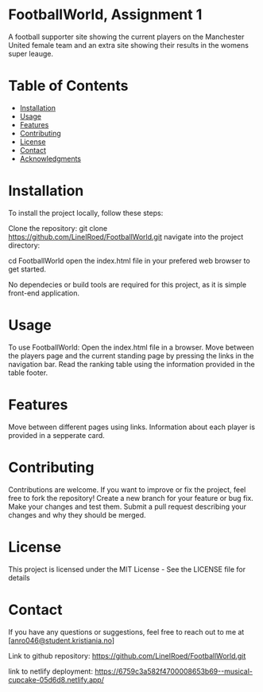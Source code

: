 #  FootballWorld, Assignment 1
A football supporter site showing the current players on the Manchester United female team and an extra site showing their results in the womens super leauge.

# Table of Contents
- [Installation](#installation)
- [Usage](#usage)
- [Features](#features)
- [Contributing](#contributing)
- [License](#license)
- [Contact](#contact)
- [Acknowledgments](#acknowledgments)

# Installation
To install the project locally, follow these steps:

Clone the repository:
git clone https://github.com/LineIRoed/FootballWorld.git
navigate into the project directory:

cd FootballWorld
open the index.html file in your prefered web browser to get started.

No dependecies or build tools are required for this project, as it is simple front-end application.

# Usage
To use FootballWorld:
Open the index.html file in a browser.
Move between the players page and the current standing page by pressing the links in the navigation bar.
Read the ranking table using the information provided in the table footer.

# Features
Move between different pages using links.
Information about each player is provided in a sepperate card.

# Contributing
Contributions are welcome. If you want to improve or fix the project, feel free to fork the repository!
Create a new branch for your feature or bug fix.
Make your changes and test them.
Submit a pull request describing your changes and why they should be merged.

# License
This project is licensed under the MIT License - See the LICENSE file for details

<!-- This project is not licensed -->

# Contact
If you have any questions or suggestions, feel free to reach out to me at [anro046@student.kristiania.no]


Link to github repository: https://github.com/LineIRoed/FootballWorld.git

link to netlify deployment: https://6759c3a582f4700008653b69--musical-cupcake-05d6d8.netlify.app/